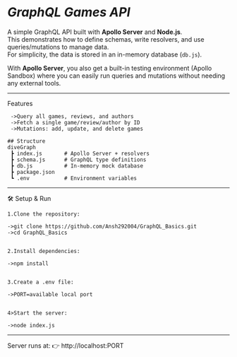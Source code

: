 # *GraphQL Games API*

A simple GraphQL API built with **Apollo Server** and **Node.js**.  
This demonstrates how to define schemas, write resolvers, and use queries/mutations to manage data.  
For simplicity, the data is stored in an in-memory database (`db.js`).  

With **Apollo Server**, you also get a built-in testing environment (Apollo Sandbox) where you can easily run queries and mutations without needing any external tools.

---------------------------------------------------------------------------------------------------------------------------------
 Features
```
 ->Query all games, reviews, and authors
 ->Fetch a single game/review/author by ID
 ->Mutations: add, update, and delete games

## Structure
diveGraph
 ┣ index.js       # Apollo Server + resolvers
 ┣ schema.js      # GraphQL type definitions
 ┣ db.js          # In-memory mock database
 ┣ package.json
 ┗ .env           # Environment variables
```
------------------------------------------------------------------------------------------------------------------------------------------
🛠️ Setup & Run
```
1.Clone the repository:

->git clone https://github.com/Ansh292004/GraphQL_Basics.git
->cd GraphQL_Basics


2.Install dependencies:

->npm install


3.Create a .env file:

->PORT=available local port


4>Start the server:

->node index.js
```
------------------------------------------------------------------------------------------------------------------------------------------------

Server runs at:
👉 http://localhost:PORT
